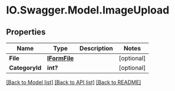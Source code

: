 # IO.Swagger.Model.ImageUpload
## Properties

Name | Type | Description | Notes
------------ | ------------- | ------------- | -------------
**File** | [**IFormFile**](IFormFile.md) |  | [optional] 
**CategoryId** | **int?** |  | [optional] 

[[Back to Model list]](../README.md#documentation-for-models) [[Back to API list]](../README.md#documentation-for-api-endpoints) [[Back to README]](../README.md)


